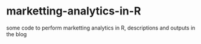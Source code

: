 # marketting-analytics-in-R
some code to perform marketting analytics in R, descriptions and outputs in the blog
